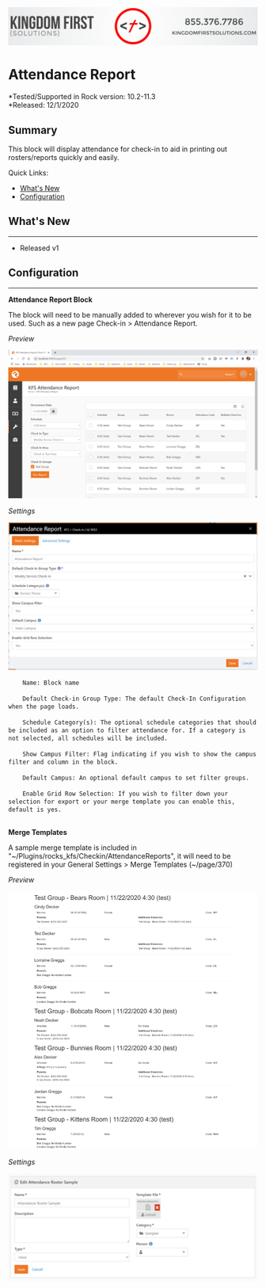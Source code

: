 ![Kingdom First Solutions](../.screenshots/KFSBanner.jpg)

# Attendance Report

*Tested/Supported in Rock version: 10.2-11.3  
*Released: 12/1/2020  

## Summary

This block will display attendance for check-in to aid in printing out rosters/reports quickly and easily.

Quick Links:
- [What's New](#whats-new)
- [Configuration](#configuration)

## What's New
---
- Released v1

## Configuration
---

**Attendance Report Block**

The block will need to be manually added to wherever you wish for it to be used. Such as a new page Check-in > Attendance Report.

*Preview*

![](../.screenshots/AttendanceReport/AttendanceReport_Block.png)

*Settings*

![](../.screenshots/AttendanceReport/AttendanceReport_BlockSettings.png)

```
    Name: Block name

    Default Check-in Group Type: The default Check-In Configuration when the page loads.

    Schedule Category(s): The optional schedule categories that should be included as an option to filter attendance for. If a category is not selected, all schedules will be included.

    Show Campus Filter: Flag indicating if you wish to show the campus filter and column in the block.
   
    Default Campus: An optional default campus to set filter groups.
   
    Enable Grid Row Selection: If you wish to filter down your selection for export or your merge template you can enable this, default is yes.
    
```

**Merge Templates**

A sample merge template is included in "~/Plugins/rocks_kfs/Checkin/AttendanceReports", it will need to be registered in your General Settings > Merge Templates (~/page/370)

*Preview*

![](../.screenshots/AttendanceReport/AttendanceReport_MergeTemplate.png)

*Settings*

![](../.screenshots/AttendanceReport/AttendanceReport_EditMergeTemplate.png)





